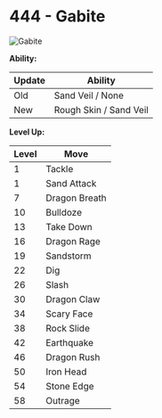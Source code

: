 # 444 - Gabite
![][444]

**Ability:**

Update | Ability
---    | ---
Old    | Sand Veil / None
New    | Rough Skin / Sand Veil

**Level Up:**

Level | Move
---   | ---
  1   | Tackle
  1   | Sand Attack
  7   | Dragon Breath
 10   | Bulldoze
 13   | Take Down
 16   | Dragon Rage
 19   | Sandstorm
 22   | Dig
 26   | Slash
 30   | Dragon Claw
 34   | Scary Face
 38   | Rock Slide
 42   | Earthquake
 46   | Dragon Rush
 50   | Iron Head
 54   | Stone Edge
 58   | Outrage



[444]: https://raw.githubusercontent.com/PokeAPI/sprites/master/sprites/pokemon/444.png "Gabite"
